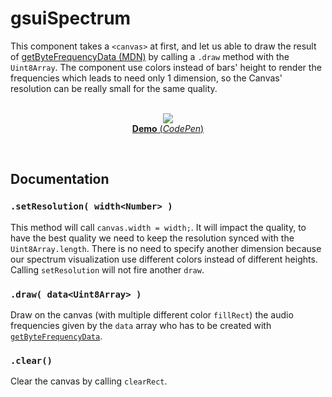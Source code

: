 # gsuiSpectrum

This component takes a `<canvas>` at first, and let us able to draw the result of [getByteFrequencyData (MDN)](https://developer.mozilla.org/en-US/docs/Web/API/AnalyserNode/getByteFrequencyData) by calling a `.draw` method with the `Uint8Array`. The component use colors instead of bars' height to render the frequencies which leads to need only 1 dimension, so the Canvas' resolution can be really small for the same quality.<br/>
<br/>
<p align="center">
  <a href="https://codepen.io/mr21/full/Rpyxwb">
    <img src="https://gridsound.github.io/assets/screenshots/gsuiSpectrum.png"/><br/>
    <b>Demo</b> (<i>CodePen</i>)
  </a>
</p>
<br/>

## Documentation

### `.setResolution( width<Number> )`
This method will call `canvas.width = width;`. It will impact the quality, to have the best quality we need to keep the resolution synced with the `Uint8Array.length`. There is no need to specify another dimension because our spectrum visualization use different colors instead of different heights.  
Calling `setResolution` will not fire another `draw`.

### `.draw( data<Uint8Array> )`
Draw on the canvas (with multiple different color `fillRect`) the audio frequencies given by the `data` array who has to be created with [`getByteFrequencyData`](https://developer.mozilla.org/en-US/docs/Web/API/AnalyserNode/getByteFrequencyData).

### `.clear()`
Clear the canvas by calling `clearRect`.
